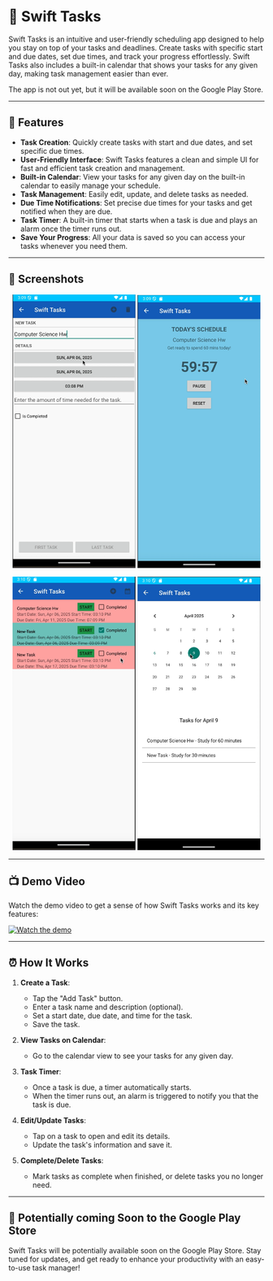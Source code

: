 # 📝 Swift Tasks

Swift Tasks is an intuitive and user-friendly scheduling app designed to help you stay on top of your tasks and deadlines. Create tasks with specific start and due dates, set due times, and track your progress effortlessly. Swift Tasks also includes a built-in calendar that shows your tasks for any given day, making task management easier than ever.

The app is not out yet, but it will be available soon on the Google Play Store.

---

## 🚀 Features

- **Task Creation**: Quickly create tasks with start and due dates, and set specific due times.
- **User-Friendly Interface**: Swift Tasks features a clean and simple UI for fast and efficient task creation and management.
- **Built-in Calendar**: View your tasks for any given day on the built-in calendar to easily manage your schedule.
- **Task Management**: Easily edit, update, and delete tasks as needed.
- **Due Time Notifications**: Set precise due times for your tasks and get notified when they are due.
- **Task Timer**: A built-in timer that starts when a task is due and plays an alarm once the timer runs out.
- **Save Your Progress**: All your data is saved so you can access your tasks whenever you need them.

---

## 📸 Screenshots

<p align="center">
  <img src="screenshot1.png" alt="Swift Tasks UI 1" width="48%" />
  <img src="screenshot2.png" alt="Swift Tasks UI 2" width="48%" />
</p>

<p align="center">
  <img src="screenshot3.png" alt="Swift Tasks UI 3" width="48%" />
  <img src="screenshot4.png" alt="Swift Tasks UI 4" width="48%" />
</p>

---

## 📺 Demo Video

Watch the demo video to get a sense of how Swift Tasks works and its key features:

[![Watch the demo](https://img.youtube.com/vi/D27bZh9T6iA/0.jpg)](https://www.youtube.com/shorts/D27bZh9T6iA)

---

## ⏰ How It Works

1. **Create a Task**:  
   - Tap the "Add Task" button.
   - Enter a task name and description (optional).
   - Set a start date, due date, and time for the task.
   - Save the task.

2. **View Tasks on Calendar**:  
   - Go to the calendar view to see your tasks for any given day.

3. **Task Timer**:  
   - Once a task is due, a timer automatically starts.
   - When the timer runs out, an alarm is triggered to notify you that the task is due.

4. **Edit/Update Tasks**:  
   - Tap on a task to open and edit its details.
   - Update the task's information and save it.

5. **Complete/Delete Tasks**:  
   - Mark tasks as complete when finished, or delete tasks you no longer need.

---

## 📅 Potentially coming Soon to the Google Play Store

Swift Tasks will be potentially available soon on the Google Play Store. Stay tuned for updates, and get ready to enhance your productivity with an easy-to-use task manager!

